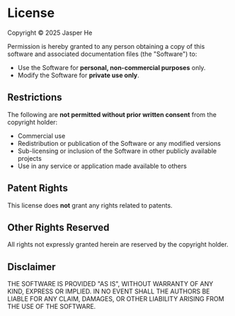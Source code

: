 # License

Copyright &copy; 2025 Jasper He

Permission is hereby granted to any person obtaining a copy of this software and associated documentation files (the "Software") to:

- Use the Software for **personal, non-commercial purposes** only.
- Modify the Software for **private use only**.

## Restrictions

The following are **not permitted without prior written consent** from the copyright holder:

- Commercial use
- Redistribution or publication of the Software or any modified versions
- Sub-licensing or inclusion of the Software in other publicly available projects
- Use in any service or application made available to others

## Patent Rights

This license does **not** grant any rights related to patents.

## Other Rights Reserved

All rights not expressly granted herein are reserved by the copyright holder.

## Disclaimer

THE SOFTWARE IS PROVIDED "AS IS", WITHOUT WARRANTY OF ANY KIND, EXPRESS OR IMPLIED. IN NO EVENT SHALL THE AUTHORS BE LIABLE FOR ANY CLAIM, DAMAGES, OR OTHER LIABILITY ARISING FROM THE USE OF THE SOFTWARE.

